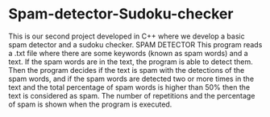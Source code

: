 # Spam-detector-Sudoku-checker
This is our second project developed in C++ where we develop a basic spam detector and a sudoku checker.
SPAM DETECTOR
This program reads a .txt file where there are some keywords (known as spam words) and a text. If the spam words are in the text, the program is able to detect
them. Then the program decides if the text is spam with the detections of the spam words, and if the spam words are detected two or more times in the text and the 
total percentage of spam words is higher than 50% then the text is considered as spam. The number of repetitions and the percentage of spam is shown when the 
program is executed.

